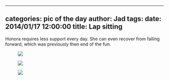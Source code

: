 
---
categories: pic of the day
author: Jad
tags: 
date: 2014/01/17 12:00:00
title: Lap sitting
---
Honora requires less support every day.  She can even recover from falling forward, which was previously then end of the fun.

<figure>
<img src="/img/2014/01/17/img_0286_large.jpg" />
<figcaption></figcaption>
</figure>

<figure>
<img src="/img/2014/01/17/img_0324_large.jpg" />
<figcaption></figcaption>
</figure>

<figure>
<img src="/img/2014/01/17/img_0302_large.jpg" />
<figcaption></figcaption>
</figure>
